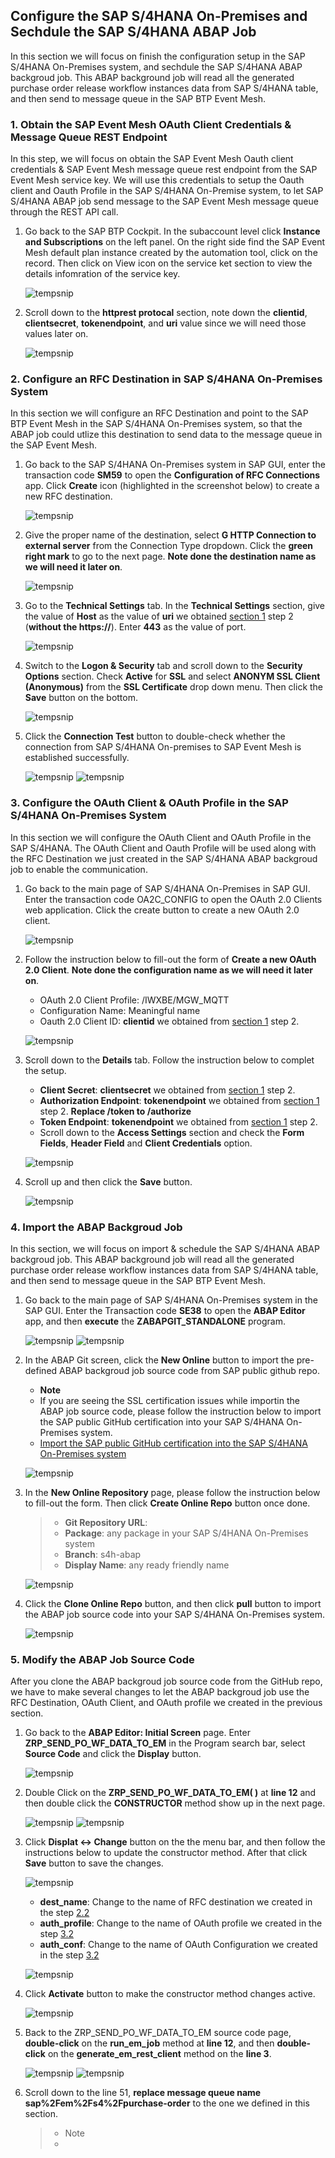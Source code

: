 ## Configure the SAP S/4HANA On-Premises and Sechdule the SAP S/4HANA ABAP Job

In this section we will focus on finish the configuration setup in the SAP S/4HANA On-Premises system, and sechdule the SAP S/4HANA ABAP backgroud job. This ABAP background job will read all the generated purchase order release workflow instances data from SAP S/4HANA table, and then send to message queue in the SAP BTP Event Mesh.

### 1. Obtain the SAP Event Mesh OAuth Client Credentials & Message Queue REST Endpoint
In this step, we will focus on obtain the SAP Event Mesh Oauth client credentials & SAP Event Mesh message queue rest endpoint from the SAP Event Mesh service key. We will use this credentials to setup the Oauth client and Oauth Profile in the SAP S/4HANA On-Premise system, to let SAP S/4HANA ABAP job send message to the SAP Event Mesh message queue through the REST API call.

1. Go back to the SAP BTP Cockpit. In the subaccount level click **Instance and Subscriptions** on the left panel. On the right side find the SAP Event Mesh default plan instance created by the automation tool, click on the record. Then click on View icon on the service ket section to view the details infomration of the service key.

    ![tempsnip](https://user-images.githubusercontent.com/29527722/207452670-3184e139-3afd-418e-82fe-ee9e12669463.png)

2. Scroll down to the **httprest protocal** section, note down the **clientid**, **clientsecret**, **tokenendpoint**, and **uri** value since we will need those values later on.

    ![tempsnip](https://user-images.githubusercontent.com/29527722/207471110-2fa6b228-f119-4428-a622-86a6fa577696.png)

### 2. Configure an RFC Destination in SAP S/4HANA On-Premises System

In this section we will configure an RFC Destination and point to the SAP BTP Event Mesh in the SAP S/4HANA On-Premises system, so that the ABAP job could utlize this destination to send data to the message queue in the SAP Event Mesh.

1. Go back to the SAP S/4HANA On-Premises system in SAP GUI, enter the transaction code **SM59** to open the **Configuration of RFC Connections** app. Click **Create** icon (highlighted in the screenshot below) to create a new RFC destination.
    
    ![tempsnip](https://user-images.githubusercontent.com/29527722/207472801-8a6612aa-0071-4c0b-910f-d729b2bf8adb.png)

2. Give the proper name of the destination, select **G HTTP Connection to external server** from the Connection Type dropdown. Click the **green right mark** to go to the next page. **Note done the destination name as we will need it later on**.
    
    ![tempsnip](https://user-images.githubusercontent.com/29527722/207473304-232dd4a2-ebcd-41df-8d2d-16d6c9225050.png)

3. Go to the **Technical Settings** tab. In the **Technical Settings** section, give the value of **Host** as the value of **uri** we obtained [section 1](https://github.com/SAP-samples/s4hana-microsoft-team-app-integration/tree/mission/Schedule%20SAP%20S4HANA%20ABAP%20Job#1-obtain-the-sap-event-mesh-oauth-client-credentials--message-queue-rest-endpoint) step 2 (**without the https://**). Enter **443** as the value of port. 

    ![tempsnip](https://user-images.githubusercontent.com/29527722/207474742-5c3868f5-49fd-4ed4-af29-ab710a3cb959.png)
    
4. Switch to the **Logon & Security** tab and scroll down to the **Security Options** section. Check **Active** for **SSL** and select **ANONYM SSL Client (Anonymous)** from the **SSL Certificate** drop down menu. Then click the **Save** button on the bottom. 

    ![tempsnip](https://user-images.githubusercontent.com/29527722/207475383-14d43d34-e92c-4276-a415-2daaf7a508df.png)

5. Click the **Connection Test** button to double-check whether the connection from SAP S/4HANA On-premises to SAP Event Mesh is established successfully.

    ![tempsnip](https://user-images.githubusercontent.com/29527722/207476256-24cec9c7-dde3-434a-b56b-ee65092b7cc2.png)
    ![tempsnip](https://user-images.githubusercontent.com/29527722/207476385-ff41b4c4-97ce-4447-a721-b4379c93509f.png)

### 3. Configure the OAuth Client & OAuth Profile in the SAP S/4HANA On-Premises System

In this section we will configure the OAuth Client and OAuth Profile in the SAP S/4HANA. The OAuth Client and Oauth Profile will be used along with the RFC Destination we just created in the SAP S/4HANA ABAP backgroud job to enable the communication.

1. Go back to the main page of SAP S/4HANA On-Premises in SAP GUI. Enter the transaction code OA2C_CONFIG to open the OAuth 2.0 Clients web application. Click the create button to create a new OAuth 2.0 client.
    
    ![tempsnip](https://user-images.githubusercontent.com/29527722/207477632-1aba580c-56bc-407a-8e30-b79087fa36f6.png)

2. Follow the instruction below to fill-out the form of **Create a new OAuth 2.0 Client**. **Note done the configuration name as we will need it later on**.
    
    - OAuth 2.0 Client Profile: /IWXBE/MGW_MQTT
    - Configuration Name:       Meaningful name
    - Oauth 2.0 Client ID:      **clientid** we obtained from [section 1](https://github.com/SAP-samples/s4hana-microsoft-team-app-integration/tree/mission/Schedule%20SAP%20S4HANA%20ABAP%20Job#1-obtain-the-sap-event-mesh-oauth-client-credentials--message-queue-rest-endpoint) step 2. 
    
    ![tempsnip](https://user-images.githubusercontent.com/29527722/207478420-d12c5c12-5f9e-44ce-994e-5776be84e3b7.png)

3. Scroll down to the **Details** tab. Follow the instruction below to complet the setup.

    - **Client Secret**: **clientsecret** we obtained from [section 1](https://github.com/SAP-samples/s4hana-microsoft-team-app-integration/tree/mission/Schedule%20SAP%20S4HANA%20ABAP%20Job#1-obtain-the-sap-event-mesh-oauth-client-credentials--message-queue-rest-endpoint) step 2.
    - **Authorization Endpoint**: **tokenendpoint** we obtained from [section 1](https://github.com/SAP-samples/s4hana-microsoft-team-app-integration/tree/mission/Schedule%20SAP%20S4HANA%20ABAP%20Job#1-obtain-the-sap-event-mesh-oauth-client-credentials--message-queue-rest-endpoint) step 2. **Replace /token to /authorize** 
    - **Token Endpoint**: **tokenendpoint** we obtained from [section 1](https://github.com/SAP-samples/s4hana-microsoft-team-app-integration/tree/mission/Schedule%20SAP%20S4HANA%20ABAP%20Job#1-obtain-the-sap-event-mesh-oauth-client-credentials--message-queue-rest-endpoint) step 2.
    - Scroll down to the **Access Settings** section and check the **Form Fields**, **Header Field** and **Client Credentials** option.
    
    ![tempsnip](https://user-images.githubusercontent.com/29527722/207480086-c8f70e13-0606-4a9b-b74a-42543a231260.png)
    
4. Scroll up and then click the **Save** button.
    
    ![tempsnip](https://user-images.githubusercontent.com/29527722/207480284-f25bae50-7957-4bb6-90cf-7744d87f34c8.png)

### 4. Import the ABAP Backgroud Job

In this section, we will focus on import & schedule the SAP S/4HANA ABAP backgroud job. This ABAP background job will read all the generated purchase order release workflow instances data from SAP S/4HANA table, and then send to message queue in the SAP BTP Event Mesh.

1. Go back to the main page of SAP S/4HANA On-Premises system in the SAP GUI. Enter the Transaction code **SE38** to open the **ABAP Editor** app, and then **execute** the **ZABAPGIT_STANDALONE** program.

    ![tempsnip](https://user-images.githubusercontent.com/29527722/207676469-a4b82691-420e-4fd9-aefa-00eff954e851.png)
    ![tempsnip](https://user-images.githubusercontent.com/29527722/207677582-93bda801-97b8-4603-a665-cb09efa21c8e.png)

2. In the ABAP Git screen, click the **New Online** button to import the pre-defined ABAP backgroud job source code from SAP public github repo.
    - **Note**
    - If you are seeing the SSL certification issues while importin the ABAP job source code, please follow the instruction below to import the SAP public GitHub certification into your SAP S/4HANA On-Premises system.
    - [Import the SAP public GitHub certification into the SAP S/4HANA On-Premises system](https://docs.abapgit.org/guide-ssl-setup.html)
    
    ![tempsnip](https://user-images.githubusercontent.com/29527722/207687279-24997767-8bb4-4e4b-9992-3e1a9169c8be.png)

3. In the **New Online Repository** page, please follow the instruction below to fill-out the form. Then click **Create Online Repo** button once done.
    
    > - **Git Repository URL**: 
    > - **Package**: any package in your SAP S/4HANA On-Premises system
    > - **Branch**: s4h-abap
    > - **Display Name**: any ready friendly name
    
    ![tempsnip](https://user-images.githubusercontent.com/29527722/207690987-48d3292c-4cc7-4e2f-a4a4-d03fad2675ae.png)
    
4. Click the **Clone Online Repo** button, and then click **pull** button to import the ABAP job source code into your SAP S/4HANA On-Premises system.
    
    ![tempsnip](https://user-images.githubusercontent.com/29527722/209022505-9dc7f06c-5d30-458a-a753-6d4b6a678aae.png)

### 5. Modify the ABAP Job Source Code

After you clone the ABAP backgroud job source code from the GitHub repo, we have to make several changes to let the ABAP backgroud job use the RFC Destination, OAuth Client, and OAuth profile we created in the previous section.

1. Go back to the **ABAP Editor: Initial Screen** page. Enter **ZRP_SEND_PO_WF_DATA_TO_EM** in the Program search bar, select **Source Code** and click the **Display** button.
    
    ![tempsnip](https://user-images.githubusercontent.com/29527722/209023357-c9b67258-cd41-4dfe-9212-45edadde6a45.png)

2. Double Click on the **ZRP_SEND_PO_WF_DATA_TO_EM( )** at **line 12** and then double click the **CONSTRUCTOR** method show up in the next page.
    
    ![tempsnip](https://user-images.githubusercontent.com/29527722/209026583-83510b11-eb28-4a66-a79e-1a1bd87903cd.png)
    ![tempsnip](https://user-images.githubusercontent.com/29527722/209026677-a4733e11-bee9-44ac-824d-d8cebef1f20f.png)

3. Click **Displat <-> Change** button on the the menu bar, and then follow the instructions below to update the constructor method. After that click **Save** button to save the changes.
    
    ![tempsnip](https://user-images.githubusercontent.com/29527722/209027137-2214bf32-9c83-40b7-99fa-a85a31fd532c.png)
    
    - **dest_name**: Change to the name of RFC destination we created in the step [2.2](https://github.com/SAP-samples/s4hana-microsoft-team-app-integration/tree/mission/Schedule%20SAP%20S4HANA%20ABAP%20Job#2-configure-an-rfc-destination-in-sap-s4hana-on-premises-system)
    - **auth_profile**: Change to the name of OAuth profile we created in the step [3.2](https://github.com/SAP-samples/s4hana-microsoft-team-app-integration/tree/mission/Schedule%20SAP%20S4HANA%20ABAP%20Job#3-configure-the-oauth-client--oauth-profile-in-the-sap-s4hana-on-premises-system)
    - **auth_conf**: Change to the name of OAuth Configuration we created in the step [3.2](https://github.com/SAP-samples/s4hana-microsoft-team-app-integration/tree/mission/Schedule%20SAP%20S4HANA%20ABAP%20Job#3-configure-the-oauth-client--oauth-profile-in-the-sap-s4hana-on-premises-system)
    
    ![tempsnip](https://user-images.githubusercontent.com/29527722/209027860-b9a11a46-9f5c-4121-b135-302304cad96e.png)

4. Click **Activate** button to make the constructor method changes active.
    
    ![tempsnip](https://user-images.githubusercontent.com/29527722/209028234-a9df062f-70af-46d1-8288-54938433f4a3.png)
    
5. Back to the ZRP_SEND_PO_WF_DATA_TO_EM source code page, **double-click** on the **run_em_job** method at **line 12**, and then **double-click** on the **generate_em_rest_client** method on the **line 3**.
    
    ![tempsnip](https://user-images.githubusercontent.com/29527722/209028746-55bf8293-0066-453a-9cbd-df4f1c88b73f.png)
    ![tempsnip](https://user-images.githubusercontent.com/29527722/209029249-0a971329-fc44-4c37-a4aa-6e86e19afdd7.png)

6. Scroll down to the line 51, **replace message queue name sap%2Fem%2Fs4%2Fpurchase-order** to the one we defined in this section.
    
    > - Note
    > - 
    
